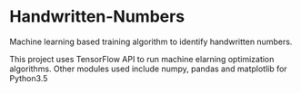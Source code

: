 # Handwritten-Numbers
Machine learning based training algorithm to identify handwritten numbers.

This project uses TensorFlow API to run machine elarning optimization algorithms.
Other modules used include numpy, pandas and matplotlib for Python3.5
